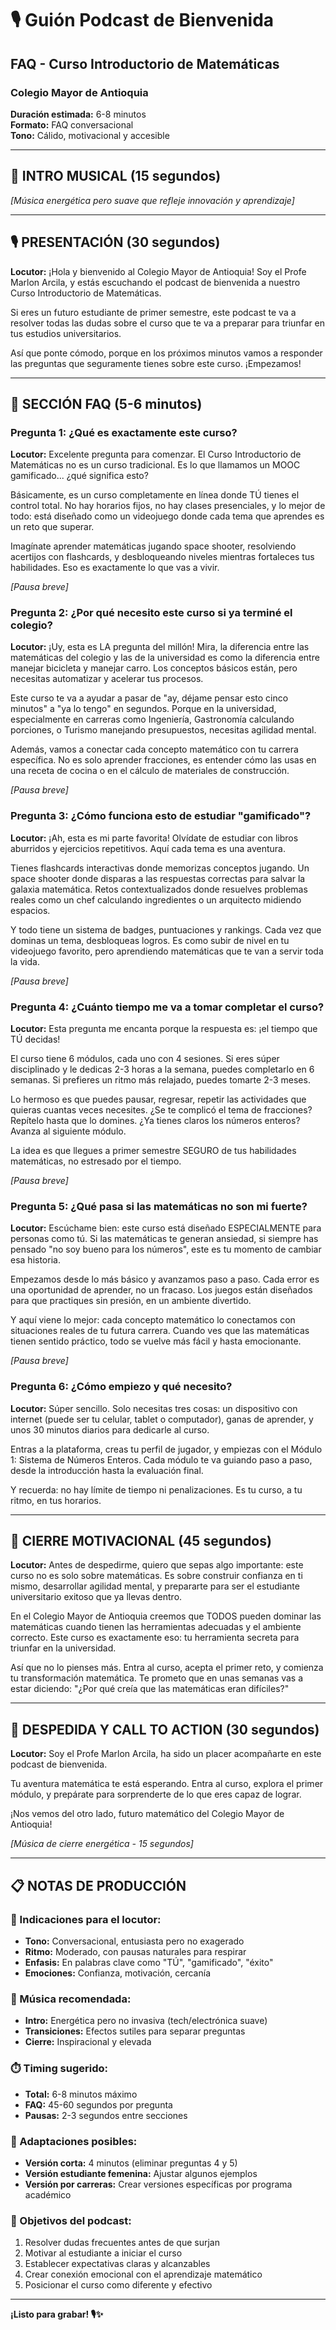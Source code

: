# 🎙️ Guión Podcast de Bienvenida
## FAQ - Curso Introductorio de Matemáticas
### Colegio Mayor de Antioquia

**Duración estimada:** 6-8 minutos  
**Formato:** FAQ conversacional  
**Tono:** Cálido, motivacional y accesible

---

## 🎵 **INTRO MUSICAL** (15 segundos)
*[Música energética pero suave que refleje innovación y aprendizaje]*

---

## 🎙️ **PRESENTACIÓN** (30 segundos)

**Locutor:** ¡Hola y bienvenido al Colegio Mayor de Antioquia! Soy el Profe Marlon Arcila, y estás escuchando el podcast de bienvenida a nuestro Curso Introductorio de Matemáticas. 

Si eres un futuro estudiante de primer semestre, este podcast te va a resolver todas las dudas sobre el curso que te va a preparar para triunfar en tus estudios universitarios. 

Así que ponte cómodo, porque en los próximos minutos vamos a responder las preguntas que seguramente tienes sobre este curso. ¡Empezamos!

---

## 📝 **SECCIÓN FAQ** (5-6 minutos)

### **Pregunta 1: ¿Qué es exactamente este curso?**

**Locutor:** Excelente pregunta para comenzar. El Curso Introductorio de Matemáticas no es un curso tradicional. Es lo que llamamos un MOOC gamificado... ¿qué significa esto? 

Básicamente, es un curso completamente en línea donde TÚ tienes el control total. No hay horarios fijos, no hay clases presenciales, y lo mejor de todo: está diseñado como un videojuego donde cada tema que aprendes es un reto que superar.

Imagínate aprender matemáticas jugando space shooter, resolviendo acertijos con flashcards, y desbloqueando niveles mientras fortaleces tus habilidades. Eso es exactamente lo que vas a vivir.

*[Pausa breve]*

### **Pregunta 2: ¿Por qué necesito este curso si ya terminé el colegio?**

**Locutor:** ¡Uy, esta es LA pregunta del millón! Mira, la diferencia entre las matemáticas del colegio y las de la universidad es como la diferencia entre manejar bicicleta y manejar carro. Los conceptos básicos están, pero necesitas automatizar y acelerar tus procesos.

Este curso te va a ayudar a pasar de "ay, déjame pensar esto cinco minutos" a "ya lo tengo" en segundos. Porque en la universidad, especialmente en carreras como Ingeniería, Gastronomía calculando porciones, o Turismo manejando presupuestos, necesitas agilidad mental.

Además, vamos a conectar cada concepto matemático con tu carrera específica. No es solo aprender fracciones, es entender cómo las usas en una receta de cocina o en el cálculo de materiales de construcción.

*[Pausa breve]*

### **Pregunta 3: ¿Cómo funciona esto de estudiar "gamificado"?**

**Locutor:** ¡Ah, esta es mi parte favorita! Olvídate de estudiar con libros aburridos y ejercicios repetitivos. Aquí cada tema es una aventura.

Tienes flashcards interactivas donde memorizas conceptos jugando. Un space shooter donde disparas a las respuestas correctas para salvar la galaxia matemática. Retos contextualizados donde resuelves problemas reales como un chef calculando ingredientes o un arquitecto midiendo espacios.

Y todo tiene un sistema de badges, puntuaciones y rankings. Cada vez que dominas un tema, desbloqueas logros. Es como subir de nivel en tu videojuego favorito, pero aprendiendo matemáticas que te van a servir toda la vida.

*[Pausa breve]*

### **Pregunta 4: ¿Cuánto tiempo me va a tomar completar el curso?**

**Locutor:** Esta pregunta me encanta porque la respuesta es: ¡el tiempo que TÚ decidas! 

El curso tiene 6 módulos, cada uno con 4 sesiones. Si eres súper disciplinado y le dedicas 2-3 horas a la semana, puedes completarlo en 6 semanas. Si prefieres un ritmo más relajado, puedes tomarte 2-3 meses.

Lo hermoso es que puedes pausar, regresar, repetir las actividades que quieras cuantas veces necesites. ¿Se te complicó el tema de fracciones? Repítelo hasta que lo domines. ¿Ya tienes claros los números enteros? Avanza al siguiente módulo.

La idea es que llegues a primer semestre SEGURO de tus habilidades matemáticas, no estresado por el tiempo.

*[Pausa breve]*

### **Pregunta 5: ¿Qué pasa si las matemáticas no son mi fuerte?**

**Locutor:** Escúchame bien: este curso está diseñado ESPECIALMENTE para personas como tú. Si las matemáticas te generan ansiedad, si siempre has pensado "no soy bueno para los números", este es tu momento de cambiar esa historia.

Empezamos desde lo más básico y avanzamos paso a paso. Cada error es una oportunidad de aprender, no un fracaso. Los juegos están diseñados para que practiques sin presión, en un ambiente divertido.

Y aquí viene lo mejor: cada concepto matemático lo conectamos con situaciones reales de tu futura carrera. Cuando ves que las matemáticas tienen sentido práctico, todo se vuelve más fácil y hasta emocionante.

*[Pausa breve]*

### **Pregunta 6: ¿Cómo empiezo y qué necesito?**

**Locutor:** Súper sencillo. Solo necesitas tres cosas: un dispositivo con internet (puede ser tu celular, tablet o computador), ganas de aprender, y unos 30 minutos diarios para dedicarle al curso.

Entras a la plataforma, creas tu perfil de jugador, y empiezas con el Módulo 1: Sistema de Números Enteros. Cada módulo te va guiando paso a paso, desde la introducción hasta la evaluación final.

Y recuerda: no hay límite de tiempo ni penalizaciones. Es tu curso, a tu ritmo, en tus horarios.

---

## 🎯 **CIERRE MOTIVACIONAL** (45 segundos)

**Locutor:** Antes de despedirme, quiero que sepas algo importante: este curso no es solo sobre matemáticas. Es sobre construir confianza en ti mismo, desarrollar agilidad mental, y prepararte para ser el estudiante universitario exitoso que ya llevas dentro.

En el Colegio Mayor de Antioquia creemos que TODOS pueden dominar las matemáticas cuando tienen las herramientas adecuadas y el ambiente correcto. Este curso es exactamente eso: tu herramienta secreta para triunfar en la universidad.

Así que no lo pienses más. Entra al curso, acepta el primer reto, y comienza tu transformación matemática. Te prometo que en unas semanas vas a estar diciendo: "¿Por qué creía que las matemáticas eran difíciles?"

---

## 🎵 **DESPEDIDA Y CALL TO ACTION** (30 segundos)

**Locutor:** Soy el Profe Marlon Arcila, ha sido un placer acompañarte en este podcast de bienvenida. 

Tu aventura matemática te está esperando. Entra al curso, explora el primer módulo, y prepárate para sorprenderte de lo que eres capaz de lograr.

¡Nos vemos del otro lado, futuro matemático del Colegio Mayor de Antioquia!

*[Música de cierre energética - 15 segundos]*

---

## 📋 **NOTAS DE PRODUCCIÓN**

### **🎤 Indicaciones para el locutor:**
- **Tono:** Conversacional, entusiasta pero no exagerado
- **Ritmo:** Moderado, con pausas naturales para respirar
- **Enfasis:** En palabras clave como "TÚ", "gamificado", "éxito"
- **Emociones:** Confianza, motivación, cercanía

### **🎵 Música recomendada:**
- **Intro:** Energética pero no invasiva (tech/electrónica suave)
- **Transiciones:** Efectos sutiles para separar preguntas
- **Cierre:** Inspiracional y elevada

### **⏱️ Timing sugerido:**
- **Total:** 6-8 minutos máximo
- **FAQ:** 45-60 segundos por pregunta
- **Pausas:** 2-3 segundos entre secciones

### **📝 Adaptaciones posibles:**
- **Versión corta:** 4 minutos (eliminar preguntas 4 y 5)
- **Versión estudiante femenina:** Ajustar algunos ejemplos
- **Versión por carreras:** Crear versiones específicas por programa académico

### **🎯 Objetivos del podcast:**
1. Resolver dudas frecuentes antes de que surjan
2. Motivar al estudiante a iniciar el curso
3. Establecer expectativas claras y alcanzables
4. Crear conexión emocional con el aprendizaje matemático
5. Posicionar el curso como diferente y efectivo

---

**¡Listo para grabar! 🎙️✨**